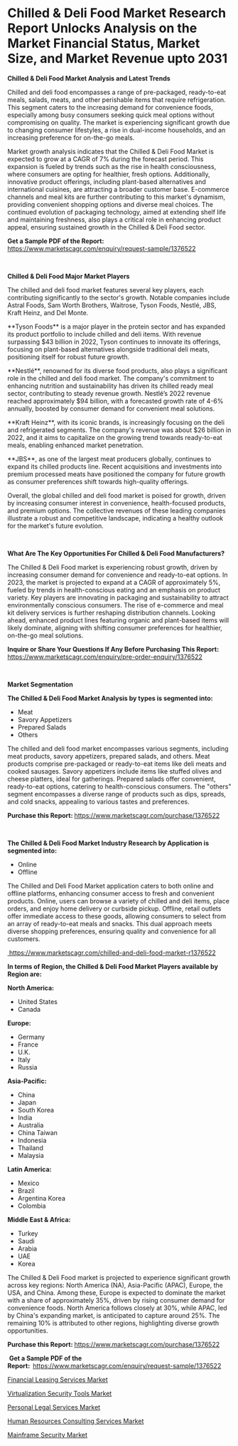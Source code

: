 <p><h1>Chilled & Deli Food Market Research Report Unlocks Analysis on the Market Financial Status, Market Size, and Market Revenue upto 2031</h1></p><p><strong>Chilled & Deli Food Market Analysis and Latest Trends</strong></p>
<p><p>Chilled and deli food encompasses a range of pre-packaged, ready-to-eat meals, salads, meats, and other perishable items that require refrigeration. This segment caters to the increasing demand for convenience foods, especially among busy consumers seeking quick meal options without compromising on quality. The market is experiencing significant growth due to changing consumer lifestyles, a rise in dual-income households, and an increasing preference for on-the-go meals.</p><p>Market growth analysis indicates that the Chilled & Deli Food Market is expected to grow at a CAGR of 7% during the forecast period. This expansion is fueled by trends such as the rise in health consciousness, where consumers are opting for healthier, fresh options. Additionally, innovative product offerings, including plant-based alternatives and international cuisines, are attracting a broader customer base. E-commerce channels and meal kits are further contributing to this market's dynamism, providing convenient shopping options and diverse meal choices. The continued evolution of packaging technology, aimed at extending shelf life and maintaining freshness, also plays a critical role in enhancing product appeal, ensuring sustained growth in the Chilled & Deli Food sector.</p></p>
<p><strong>Get a Sample PDF of the Report:&nbsp;</strong> <a href="https://www.marketscagr.com/enquiry/request-sample/1376522?utm_campaign=1560&utm_medium=2&utm_source=Github&utm_content=ia&utm_term=23102024&utm_id=chilled-deli-food">https://www.marketscagr.com/enquiry/request-sample/1376522</a></p>
<p>&nbsp;</p>
<p><strong>Chilled & Deli Food Major Market Players</strong></p>
<p><p>The chilled and deli food market features several key players, each contributing significantly to the sector's growth. Notable companies include Astral Foods, Sam Worth Brothers, Waitrose, Tyson Foods, Nestlé, JBS, Kraft Heinz, and Del Monte.</p><p>**Tyson Foods** is a major player in the protein sector and has expanded its product portfolio to include chilled and deli items. With revenue surpassing $43 billion in 2022, Tyson continues to innovate its offerings, focusing on plant-based alternatives alongside traditional deli meats, positioning itself for robust future growth.</p><p>**Nestlé**, renowned for its diverse food products, also plays a significant role in the chilled and deli food market. The company's commitment to enhancing nutrition and sustainability has driven its chilled ready meal sector, contributing to steady revenue growth. Nestlé’s 2022 revenue reached approximately $94 billion, with a forecasted growth rate of 4-6% annually, boosted by consumer demand for convenient meal solutions.</p><p>**Kraft Heinz**, with its iconic brands, is increasingly focusing on the deli and refrigerated segments. The company's revenue was about $26 billion in 2022, and it aims to capitalize on the growing trend towards ready-to-eat meals, enabling enhanced market penetration.</p><p>**JBS**, as one of the largest meat producers globally, continues to expand its chilled products line. Recent acquisitions and investments into premium processed meats have positioned the company for future growth as consumer preferences shift towards high-quality offerings.</p><p>Overall, the global chilled and deli food market is poised for growth, driven by increasing consumer interest in convenience, health-focused products, and premium options. The collective revenues of these leading companies illustrate a robust and competitive landscape, indicating a healthy outlook for the market's future evolution.</p></p>
<p>&nbsp;</p>
<p><strong>What Are The Key Opportunities For Chilled & Deli Food Manufacturers?</strong></p>
<p><p>The Chilled & Deli Food market is experiencing robust growth, driven by increasing consumer demand for convenience and ready-to-eat options. In 2023, the market is projected to expand at a CAGR of approximately 5%, fueled by trends in health-conscious eating and an emphasis on product variety. Key players are innovating in packaging and sustainability to attract environmentally conscious consumers. The rise of e-commerce and meal kit delivery services is further reshaping distribution channels. Looking ahead, enhanced product lines featuring organic and plant-based items will likely dominate, aligning with shifting consumer preferences for healthier, on-the-go meal solutions.</p></p>
<p><strong>Inquire or Share Your Questions If Any Before Purchasing This Report:</strong> <a href="https://www.marketscagr.com/enquiry/pre-order-enquiry/1376522?utm_campaign=1560&utm_medium=2&utm_source=Github&utm_content=ia&utm_term=23102024&utm_id=chilled-deli-food">https://www.marketscagr.com/enquiry/pre-order-enquiry/1376522</a></p>
<p>&nbsp;</p>
<p><strong>Market Segmentation</strong></p>
<p><strong>The Chilled & Deli Food Market Analysis by types is segmented into:</strong></p>
<p><ul><li>Meat</li><li>Savory Appetizers</li><li>Prepared Salads</li><li>Others</li></ul></p>
<p><p>The chilled and deli food market encompasses various segments, including meat products, savory appetizers, prepared salads, and others. Meat products comprise pre-packaged or ready-to-eat items like deli meats and cooked sausages. Savory appetizers include items like stuffed olives and cheese platters, ideal for gatherings. Prepared salads offer convenient, ready-to-eat options, catering to health-conscious consumers. The "others" segment encompasses a diverse range of products such as dips, spreads, and cold snacks, appealing to various tastes and preferences.</p></p>
<p><strong>Purchase this Report:&nbsp;</strong><a href="https://www.marketscagr.com/purchase/1376522?utm_campaign=1560&utm_medium=2&utm_source=Github&utm_content=ia&utm_term=23102024&utm_id=chilled-deli-food">https://www.marketscagr.com/purchase/1376522</a></p>
<p>&nbsp;</p>
<p><strong>The Chilled & Deli Food Market Industry Research by Application is segmented into:</strong></p>
<p><ul><li>Online</li><li>Offline</li></ul></p>
<p><p>The Chilled and Deli Food Market application caters to both online and offline platforms, enhancing consumer access to fresh and convenient products. Online, users can browse a variety of chilled and deli items, place orders, and enjoy home delivery or curbside pickup. Offline, retail outlets offer immediate access to these goods, allowing consumers to select from an array of ready-to-eat meals and snacks. This dual approach meets diverse shopping preferences, ensuring quality and convenience for all customers.</p></p>
<p><a href="https://www.marketscagr.com/chilled-and-deli-food-market-r1376522?utm_campaign=1560&utm_medium=2&utm_source=Github&utm_content=ia&utm_term=23102024&utm_id=chilled-deli-food">&nbsp;https://www.marketscagr.com/chilled-and-deli-food-market-r1376522</a></p>
<p><strong>In terms of Region, the Chilled & Deli Food Market Players available by Region are:</strong></p>
<p>
    <p> <strong> North America: </strong>
        <ul>
            <li>United States</li>
            <li>Canada</li>
        </ul>
        </p> 
    <p> <strong> Europe: </strong>
        <ul>
            <li>Germany</li>
            <li>France</li>
            <li>U.K.</li>
            <li>Italy</li>
            <li>Russia</li>
        </ul>
        </p> 
    <p> <strong> Asia-Pacific: </strong>
        <ul>
            <li>China</li>
            <li>Japan</li>
            <li>South Korea</li>
            <li>India</li>
            <li>Australia</li>
            <li>China Taiwan</li>
            <li>Indonesia</li>
            <li>Thailand</li>
            <li>Malaysia</li>
        </ul>
        </p> 
    <p> <strong> Latin America: </strong>
        <ul>
            <li>Mexico</li>
            <li>Brazil</li>
            <li>Argentina Korea</li>
            <li>Colombia</li>
        </ul>
        </p> 
    <p> <strong> Middle East & Africa: </strong>
        <ul>
            <li>Turkey</li>
            <li>Saudi</li>
            <li>Arabia</li>
            <li>UAE</li>
            <li>Korea</li>
        </ul>
    </p>
    </p>
<p><p>The Chilled & Deli Food market is projected to experience significant growth across key regions: North America (NA), Asia-Pacific (APAC), Europe, the USA, and China. Among these, Europe is expected to dominate the market with a share of approximately 35%, driven by rising consumer demand for convenience foods. North America follows closely at 30%, while APAC, led by China's expanding market, is anticipated to capture around 25%. The remaining 10% is attributed to other regions, highlighting diverse growth opportunities.</p></p>
<p><strong>Purchase this Report: </strong><a href="https://www.marketscagr.com/purchase/1376522?utm_campaign=1560&utm_medium=2&utm_source=Github&utm_content=ia&utm_term=23102024&utm_id=chilled-deli-food">https://www.marketscagr.com/purchase/1376522</a></p>
<p>&nbsp;<strong>Get a Sample PDF of the Report:&nbsp;&nbsp;</strong><a href="https://www.marketscagr.com/enquiry/request-sample/1376522?utm_campaign=1560&utm_medium=2&utm_source=Github&utm_content=ia&utm_term=23102024&utm_id=chilled-deli-food">https://www.marketscagr.com/enquiry/request-sample/1376522</a></p>
<p><strong></strong></p>
<p><p><a href="https://www.linkedin.com/pulse/future-innovation-global-financial-leasing-services-market-llade?utm_campaign=1560&utm_medium=2&utm_source=Github&utm_content=ia&utm_term=23102024&utm_id=chilled-deli-food">Financial Leasing Services Market</a></p><p><a href="https://www.linkedin.com/pulse/future-trends-global-virtualization-security-tools-market-insights-3rtce?utm_campaign=1560&utm_medium=2&utm_source=Github&utm_content=ia&utm_term=23102024&utm_id=chilled-deli-food">Virtualization Security Tools Market</a></p><p><a href="https://www.linkedin.com/pulse/investment-opportunities-personal-legal-services-sector-8vdye?utm_campaign=1560&utm_medium=2&utm_source=Github&utm_content=ia&utm_term=23102024&utm_id=chilled-deli-food">Personal Legal Services Market</a></p><p><a href="https://www.linkedin.com/pulse/human-resources-consulting-services-market-share-size-trends-fvnre?utm_campaign=1560&utm_medium=2&utm_source=Github&utm_content=ia&utm_term=23102024&utm_id=chilled-deli-food">Human Resources Consulting Services Market</a></p><p><a href="https://www.linkedin.com/pulse/mainframe-security-industry-analysis-report-market-size-share-p099e?utm_campaign=1560&utm_medium=2&utm_source=Github&utm_content=ia&utm_term=23102024&utm_id=chilled-deli-food">Mainframe Security Market</a></p></p>